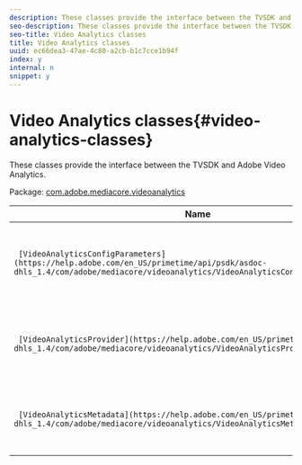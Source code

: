 ```yaml
---
description: These classes provide the interface between the TVSDK and Adobe Video Analytics.
seo-description: These classes provide the interface between the TVSDK and Adobe Video Analytics.
seo-title: Video Analytics classes
title: Video Analytics classes
uuid: ec66dea3-47ae-4c80-a2cb-b1c7cce1b94f
index: y
internal: n
snippet: y
---
```


# Video Analytics classes{#video-analytics-classes}

These classes provide the interface between the TVSDK and Adobe Video Analytics.

 Package: [com.adobe.mediacore.videoanalytics](https://help.adobe.com/en_US/primetime/api/psdk/asdoc-dhls_1.4/com/adobe/mediacore/videoanalytics/package-detail.html) 

|  Name  | Description  |
|---|---|
| ` [VideoAnalyticsConfigParameters](https://help.adobe.com/en_US/primetime/api/psdk/asdoc-dhls_1.4/com/adobe/mediacore/videoanalytics/VideoAnalyticsConfigParameters.html)`  | Contains property metadata specific to Video Analytics tracking in the TVSDK.  |
| ` [VideoAnalyticsProvider](https://help.adobe.com/en_US/primetime/api/psdk/asdoc-dhls_1.4/com/adobe/mediacore/videoanalytics/VideoAnalyticsProvider.html)`  | Attaches the `MediaPlayer` instance to the VideoHeartbeat module for tracking the playback.  |
| ` [VideoAnalyticsMetadata](https://help.adobe.com/en_US/primetime/api/psdk/asdoc-dhls_1.4/com/adobe/mediacore/videoanalytics/VideoAnalyticsMetadata.html)`  | Contains property metadata specific to Video Analytics.  |

